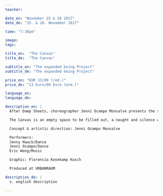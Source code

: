 ```yaml
---
teacher:

date_en: "November 25 & 26 2017"
date_de: "25. & 26. November 2017"

time: "7:30pm"

image: 
tags:

title_en:  "The Canvas"
title_de:  "The Canvas"

subtitle_en: "The expanded being Project"
subtitle_de: "The expanded being Project"

price_en: "EUR 13/09 (red.)"
price_de: "13 Euro/09 Euro (erm.)"

language_en:
language_de:

description_en: |
  After Damp Sheets, choreographer Jenni Ocampo Monsalve presents the second part of The expanded being project in the space of Urbanraum. In this occasion, choreographers and dancers Jenni Ocampo and Jenny Haack and musician Eric Wong come together, and focus on their encounter with time and silence, exchanging and extending their perceptions into sound and movement.   

  The Canvas is an empty space to be filled out, a naught and silence where everything can be created from. The artists manifest their presence and absence with their bodies on it. Existence and death of every emotion trace on an infinite space memories of what they are, of what they decided to be and how they are transformed in the future.  

  Concept & artistic direction: Jenni Ocampo Monsalve  

  Performers:  
  Jenny Haack/Dance  
  Jenni Ocampo/Dance  
  Eric Wong/Music  

  Graphic: Florencia Konekamp Kusch  

  Produced at URBANRAUM  

description_de: |
  s. english description

---
```

